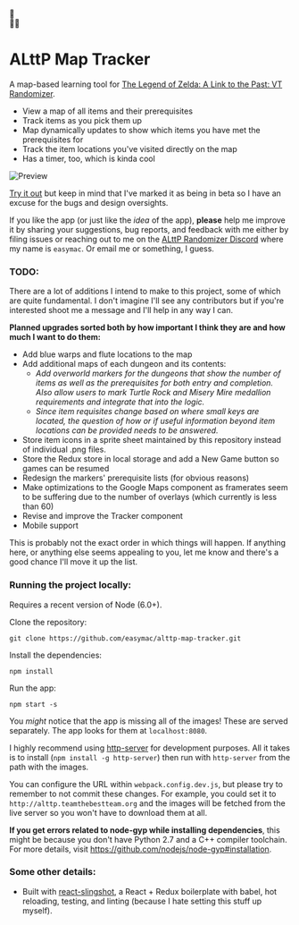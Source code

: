🔺  
🔺🔺

# ALttP Map Tracker

A map-based learning tool for [The Legend of Zelda: A Link to the Past: VT Randomizer](http://vt.alttp.run/).

 * View a map of all items and their prerequisites
 * Track items as you pick them up
 * Map dynamically updates to show which items you have met the prerequisites for
 * Track the item locations you've visited directly on the map
 * Has a timer, too, which is kinda cool

![Preview](http://i.imgur.com/4KMm89k.png)

[Try it out](http://alttp.teamthebestteam.org/) but keep in mind that I've marked it as being in beta so I have an excuse for the bugs and design oversights.

If you like the app (or just like the *idea* of the app), **please** help me improve it by sharing your suggestions, bug reports, and feedback with me either by filing issues or reaching out to me on the [ALttP Randomizer Discord](https://discord.gg/YYEW4Gt) where my name is `easymac`. Or email me or something, I guess.

### TODO:

There are a lot of additions I intend to make to this project, some of which are quite fundamental. I don't imagine I'll see any contributors but if you're interested shoot me a message and I'll help in any way I can.

**Planned upgrades sorted both by how important I think they are and how much I want to do them:**

 * Add blue warps and flute locations to the map
 * Add additional maps of each dungeon and its contents:
   * *Add overworld markers for the dungeons that show the number of items as well as the prerequisites for both entry and completion. Also allow users to mark Turtle Rock and Misery Mire medallion requirements and integrate that into the logic.*
   * *Since item requisites change based on where small keys are located, the question of how or if useful information beyond item locations can be provided needs to be answered.*
 * Store item icons in a sprite sheet maintained by this repository instead of individual .png files.
 * Store the Redux store in local storage and add a New Game button so games can be resumed
 * Redesign the markers' prerequisite lists (for obvious reasons)
 * Make optimizations to the Google Maps component as framerates seem to be suffering due to the number of overlays (which currently is less than 60)
 * Revise and improve the Tracker component
 * Mobile support

This is probably not the exact order in which things will happen. If anything here, or anything else seems appealing to you, let me know and there's a good chance I'll move it up the list.

### Running the project locally:

Requires a recent version of Node (6.0+).

Clone the repository:
```
git clone https://github.com/easymac/alttp-map-tracker.git
```

Install the dependencies:
```
npm install
```

Run the app:
```
npm start -s
```

You *might* notice that the app is missing all of the images! These are served separately. The app looks for them at `localhost:8080`.

I highly recommend using [http-server](https://www.npmjs.com/package/http-server) for development purposes. All it takes is to install (`npm install -g http-server`) then run with `http-server` from the path with the images.

You can configure the URL within `webpack.config.dev.js`, but please try to remember to not commit these changes. For example, you could set it to `http://alttp.teamthebestteam.org` and the images will be fetched from the live server so you won't have to download them at all.

**If you get errors related to node-gyp while installing dependencies**, this might be because you don't have Python 2.7 and a C++ compiler toolchain. For more details, visit https://github.com/nodejs/node-gyp#installation.

### Some other details:

* Built with [react-slingshot](https://github.com/coryhouse/react-slingshot), a React + Redux boilerplate with babel, hot reloading, testing, and linting (because I hate setting this stuff up myself).
